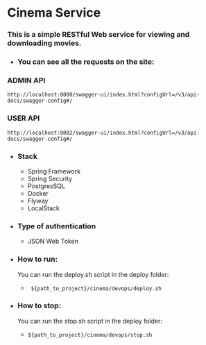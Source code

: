 # Cinema Service

### This is a simple RESTful Web service for viewing and downloading movies.

-  ### You can see all the requests on the site:
### ADMIN API
    http://localhost:8080/swagger-ui/index.html?configUrl=/v3/api-docs/swagger-config#/

### USER API
    http://localhost:8082/swagger-ui/index.html?configUrl=/v3/api-docs/swagger-config#/
-  ### Stack
    - Spring Framework
    - Spring  Security
    - PostgresSQL
    - Docker
    - Flyway
    - LocalStack

-  ### Type of authentication
    - JSON Web Token
    
- ### How to run:
  You can run the deploy.sh script in the deploy folder:
    -      ${path_to_project}/cinema/devops/deploy.sh

- ### How to stop:
  You can run the stop.sh script in the deploy folder:
    -     ${path_to_project}/cinema/devops/stop.sh



